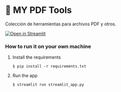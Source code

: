 # 🎈 MY PDF Tools

Colección de herramientas para archivos PDF y otros.

[![Open in Streamlit](https://static.streamlit.io/badges/streamlit_badge_black_white.svg)](https://tottus-pdf-tools.streamlit.app/)

### How to run it on your own machine

1. Install the requirements

   ```
   $ pip install -r requirements.txt
   ```

2. Run the app

   ```
   $ streamlit run streamlit_app.py
   ```
